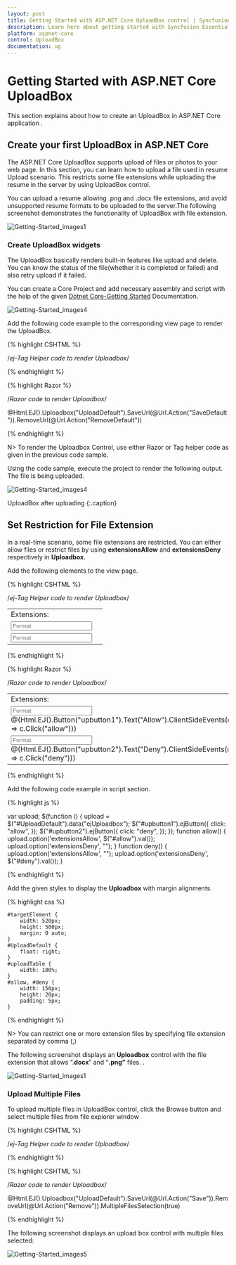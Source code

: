 ```yaml
---
layout: post
title: Getting Started with ASP.NET Core UploadBox control | Syncfusion
description: Learn here about getting started with Syncfusion Essential Studio ASP.NET Core UploadBox control, its elements, and more.
platform: aspnet-core
control: UploadBox
documentation: ug
---
```


# Getting Started with ASP.NET Core UploadBox

This section explains about how to create an UploadBox in ASP.NET Core application .

## Create your first UploadBox in ASP.NET Core

The ASP.NET Core UploadBox supports upload of files or photos to your web page. In this section, you can learn how to upload a file  used in resume Upload scenario. This restricts some file extensions while uploading the resume in the server by using UploadBox control.

You can upload a resume allowing .png and .docx file extensions, and avoid unsupported resume formats to be uploaded to the server.The following screenshot demonstrates the functionality of UploadBox with file extension.

![Getting-Started_images1](Getting-Started_images/Getting-Started_img1.png)

### Create UploadBox widgets

The UploadBox basically renders built-in features like upload and delete. You can know the status of the file(whether it is completed or failed) and also  retry upload if it failed. 

You can create a Core Project and add necessary assembly and script with the help of the given [Dotnet Core-Getting Started](https://help.syncfusion.com/aspnet-core/gettingstarted/getting-started-1-1-0) Documentation.

![Getting-Started_images4](Getting-Started_images/Getting-Started_img4.png)

Add the following code example to the corresponding view page to render the UploadBox.

{% highlight CSHTML %}

/*ej-Tag Helper code to render Uploadbox*/

<ej-upload-box id="UploadDefault" save-url="//mvc.syncfusion.com/Services/FileUpload/UploadBox/saveFiles" remove-url="//mvc.syncfusion.com/Services/FileUpload/UploadBox/removeFiles"></ej-upload-box>

{% endhighlight %}

{% highlight Razor %}

/*Razor code to render Uploadbox*/

@Html.EJ().Uploadbox("UploadDefault").SaveUrl(@Url.Action("SaveDefault")).RemoveUrl(@Url.Action("RemoveDefault"))

{% endhighlight %}

N> To render the Uploadbox Control, use either Razor or Tag helper code as given in the previous code sample.

Using the code sample, execute the project to render the following output. The file is being uploaded. 


![Getting-Started_images4](Getting-Started_images/Getting-Started_img4.png)

UploadBox after uploading
{:.caption}


## Set Restriction for File Extension

In a real-time scenario, some file extensions are restricted. You can either allow files or restrict files by using **extensionsAllow** and **extensionsDeny** respectively in **Uploadbox**. 

Add the following elements to the view page. 

{% highlight CSHTML %}

/*ej-Tag Helper code to render Uploadbox*/

<div id="targetElement">
    <table id="uploadTable">
        <tr>
            <td>
                Extensions:
            </td>
            <td></td>
        </tr>
        <tr>
            <td>
                <input type="text" id="fileallow" class="ejinputtext" placeholder="Format" /> 
                 <ej-button id="upbutton1" text="Allow" click="allowfiletype"/>
            </td>
            <td></td>
        </tr>
        <tr>
            <td>
                <input type="text" id="filedeny" class="ejinputtext" placeholder="Format" /> 
                 <ej-button id="upbutton2" text="Deny" click="denyfiletype"/>
            </td>
            <td> 
               <ej-upload-box id="UploadDefault" save-url="//mvc.syncfusion.com/Services/FileUpload/UploadBox/saveFiles" remove-url="//mvc.syncfusion.com/Services/FileUpload/UploadBox/removeFiles"></ej-upload-box>         
            </td>
        </tr>
    </table>
</div>

{% endhighlight %}

{% highlight Razor %}

/*Razor code to render Uploadbox*/

<div id="targetElement">
    <table id="uploadTable">
        <tr>
            <td>
                Extensions:
            </td>
            <td></td>
        </tr>
        <tr>
            <td>
                <input type="text" id="allow" class="ejinputtext" placeholder="Format" />
                @(Html.EJ().Button("upbutton1").Text("Allow").ClientSideEvents(c => c.Click("allow")))
            </td>
            <td></td>
        </tr>
        <tr>
            <td>
                <input type="text" id="deny" class="ejinputtext" placeholder="Format" />
                @(Html.EJ().Button("upbutton2").Text("Deny").ClientSideEvents(c => c.Click("deny")))
            </td>
            <td>
               @Html.EJ().Uploadbox("UploadDefault").SaveUrl(@Url.Action("SaveDefault")).RemoveUrl(@Url.Action("RemoveDefault")))
            </td>
        </tr>
    </table>
</div>
{% endhighlight %}

Add the following code example in script section.

{% highlight js %}

 var upload;
    $(function () {
        upload = $("#UploadDefault").data("ejUploadbox");
        $("#upbutton1").ejButton({
            click: "allow",
        });
        $("#upbutton2").ejButton({
            click: "deny",
        });
    });
    function allow() {
        upload.option('extensionsAllow', $("#allow").val());
        upload.option('extensionsDeny', "");
    }
    function deny() {
        upload.option('extensionsAllow', "");
        upload.option('extensionsDeny', $("#deny").val());
    }

{% endhighlight %}

Add the given styles to display the **Uploadbox** with margin alignments.

{% highlight css %}

    #targetElement {
        width: 520px;
        height: 500px;
        margin: 0 auto;
    }
    #UploadDefault {
        float: right;
    }
    #uploadTable {
        width: 100%;
    }
    #allow, #deny {
        width: 150px;
        height: 20px;
        padding: 5px;
    }

{% endhighlight %}

N> You can restrict one or more extension files by specifying file extension separated by comma (,)

The following screenshot displays an **Uploadbox** control with the file extension that allows “.**docx**” and “**.png”** files. .

![Getting-Started_images1](Getting-Started_images/Getting-Started_img1.png) 


### Upload Multiple Files

To upload multiple files in UploadBox control, click the Browse button and select multiple files from file explorer window


{% highlight CSHTML %}

/*ej-Tag Helper code to render Uploadbox*/

<ej-upload-box id="UploadDefault" save-url="//mvc.syncfusion.com/Services/FileUpload/UploadBox/saveFiles" remove-url="//mvc.syncfusion.com/Services/FileUpload/UploadBox/removeFiles" multiple-files-selection="true"></ej-upload-box>

{% endhighlight %}

{% highlight CSHTML %}

/*Razor code to render Uploadbox*/

@Html.EJ().Uploadbox("UploadDefault").SaveUrl(@Url.Action("Save")).RemoveUrl(@Url.Action("Remove")).MultipleFilesSelection(true)

{% endhighlight %}

The following screenshot displays an upload box control with multiple files selected:

![Getting-Started_images5](Getting-Started_images/Getting-Started_img5.png)